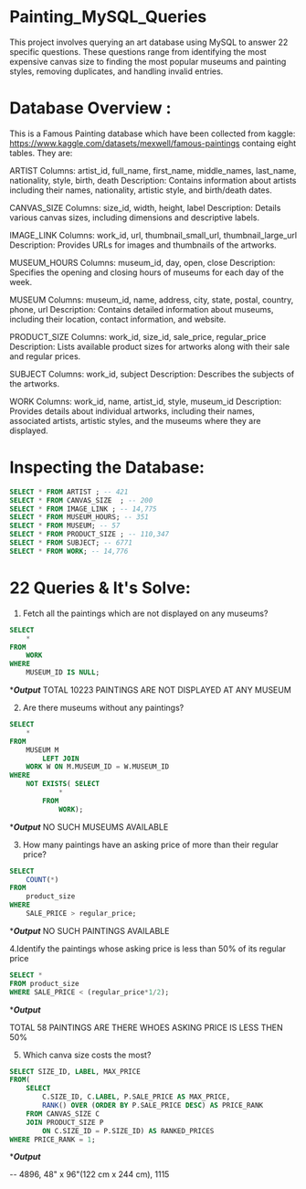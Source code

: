 # Painting_MySQL_Queries

This project involves querying an art database using MySQL to answer 22 specific questions.
These questions range from identifying the most expensive canvas size to finding the most 
popular museums and painting styles, removing duplicates, and handling invalid entries.

# Database Overview :
This is a Famous Painting database which have been collected from kaggle: https://www.kaggle.com/datasets/mexwell/famous-paintings 
containg eight tables. They are:

ARTIST
Columns: artist_id, full_name, first_name, middle_names, last_name, nationality, style, birth, death
Description: Contains information about artists including their names, nationality, artistic style, and birth/death dates.

CANVAS_SIZE
Columns: size_id, width, height, label
Description: Details various canvas sizes, including dimensions and descriptive labels.

IMAGE_LINK
Columns: work_id, url, thumbnail_small_url, thumbnail_large_url
Description: Provides URLs for images and thumbnails of the artworks.

MUSEUM_HOURS
Columns: museum_id, day, open, close
Description: Specifies the opening and closing hours of museums for each day of the week.

MUSEUM
Columns: museum_id, name, address, city, state, postal, country, phone, url
Description: Contains detailed information about museums, including their location, contact information, and website.

PRODUCT_SIZE
Columns: work_id, size_id, sale_price, regular_price
Description: Lists available product sizes for artworks along with their sale and regular prices.

SUBJECT
Columns: work_id, subject
Description: Describes the subjects of the artworks.

WORK
Columns: work_id, name, artist_id, style, museum_id
Description: Provides details about individual artworks, including their names, associated artists, artistic styles, and the museums where they are displayed.

# Inspecting the Database:
```sql
SELECT * FROM ARTIST ; -- 421
SELECT * FROM CANVAS_SIZE  ; -- 200
SELECT * FROM IMAGE_LINK ; -- 14,775
SELECT * FROM MUSEUM_HOURS; -- 351
SELECT * FROM MUSEUM; -- 57
SELECT * FROM PRODUCT_SIZE ; -- 110,347
SELECT * FROM SUBJECT; -- 6771
SELECT * FROM WORK; -- 14,776

```
# 22 Queries & It's Solve:

1. Fetch all the paintings which are not displayed on any museums?
   
```sql
SELECT 
    *
FROM
    WORK
WHERE
    MUSEUM_ID IS NULL;

```
******Output*****
TOTAL 10223 PAINTINGS ARE NOT DISPLAYED AT ANY MUSEUM

2. Are there museums without any paintings?

```sql
SELECT 
    *
FROM
    MUSEUM M
        LEFT JOIN
    WORK W ON M.MUSEUM_ID = W.MUSEUM_ID
WHERE
    NOT EXISTS( SELECT 
            *
        FROM
            WORK);
```
******Output*****
NO SUCH MUSEUMS AVAILABLE

3. How many paintings have an asking price of more than their regular price?
   
```sql
SELECT 
    COUNT(*)
FROM
    product_size
WHERE
    SALE_PRICE > regular_price; 
```

******Output*****
 NO SUCH PAINTINGS AVAILABLE


4.Identify the paintings whose asking price is less than 50% of its regular price

```sql
SELECT *
FROM product_size
WHERE SALE_PRICE < (regular_price*1/2); 
```

******Output*****

 TOTAL 58 PAINTINGS ARE THERE WHOES ASKING PRICE IS LESS THEN 50%

5. Which canva size costs the most?
   
```sql
SELECT SIZE_ID, LABEL, MAX_PRICE
FROM(
	SELECT 
		C.SIZE_ID, C.LABEL, P.SALE_PRICE AS MAX_PRICE,
		RANK() OVER (ORDER BY P.SALE_PRICE DESC) AS PRICE_RANK 
	FROM CANVAS_SIZE C 
	JOIN PRODUCT_SIZE P 
		ON C.SIZE_ID = P.SIZE_ID) AS RANKED_PRICES
WHERE PRICE_RANK = 1;
```
******Output*****

-- 4896,	48" x 96"(122 cm x 244 cm),	1115





 
